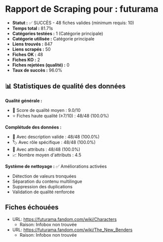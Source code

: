 # Rapport de Scraping pour : futurama
- **Statut :** ✅ SUCCÈS - 48 fiches valides (minimum requis: 10)
- **Temps total :** 81.71s
- **Catégories testées :** 1 (Catégorie principale)
- **Catégorie utilisée :** Catégorie principale
- **Liens trouvés :** 847
- **Liens scrapés :** 50
- **Fiches OK :** 48
- **Fiches KO :** 2
- **Fiches rejetées (qualité) :** 0
- **Taux de succès :** 96.0%

## 📊 Statistiques de qualité des données

**Qualité générale :**
- 🎯 Score de qualité moyen : 9.0/10
- ⭐ Fiches haute qualité (≥7/10) : 48/48 (100.0%)

**Complétude des données :**
- 📝 Avec description valide : 48/48 (100.0%)
- 🏷️ Avec rôle spécifique : 48/48 (100.0%)
- 🔖 Avec attributs : 48/48 (100.0%)
- 📈 Nombre moyen d'attributs : 4.5

**Système de nettoyage :** ✅ Améliorations activées
- Détection de valeurs tronquées
- Séparation du contenu multilingue  
- Suppression des duplications
- Validation de qualité renforcée

## Fiches échouées
- URL: https://futurama.fandom.com/wiki/Characters
  - Raison: Infobox non trouvée
- URL: https://futurama.fandom.com/wiki/The_New_Benders
  - Raison: Infobox non trouvée

